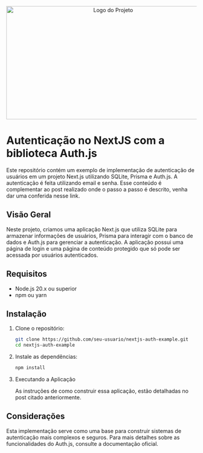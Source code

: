 <p align="center">
   <img src="https://i.ibb.co/09Lbtbp/banner-next-auth.png" alt="Logo do Projeto" width="550" height="300">
</p>

# Autenticação no NextJS com a biblioteca Auth.js

Este repositório contém um exemplo de implementação de autenticação de usuários em um projeto Next.js utilizando SQLite, Prisma e Auth.js. A autenticação é feita utilizando email e senha. Esse conteúdo é complementar ao post realizado onde o passo a passo é descrito, venha dar uma conferida nesse link.

## Visão Geral

Neste projeto, criamos uma aplicação Next.js que utiliza SQLite para armazenar informações de usuários, Prisma para interagir com o banco de dados e Auth.js para gerenciar a autenticação. A aplicação possui uma página de login e uma página de conteúdo protegido que só pode ser acessada por usuários autenticados.

## Requisitos

- Node.js 20.x ou superior
- npm ou yarn

## Instalação

1. Clone o repositório:

   ```bash
   git clone https://github.com/seu-usuario/nextjs-auth-example.git
   cd nextjs-auth-example
   ```
   
2. Instale as dependências:

   ```bash
   npm install
   ```
3. Executando a Aplicação

   As instruções de como construir essa aplicação, estão detalhadas no post citado anteriormente.

## Considerações

Esta implementação serve como uma base para construir sistemas de autenticação mais complexos e seguros. Para mais detalhes sobre as funcionalidades do Auth.js, consulte a documentação oficial.

